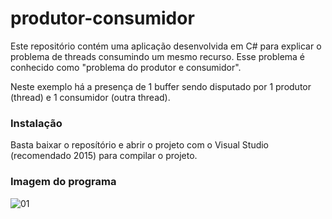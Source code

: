 # produtor-consumidor

Este repositório contém uma aplicação desenvolvida em C# para explicar o problema de threads consumindo um mesmo recurso. Esse problema é conhecido como "problema do produtor e consumidor".

Neste exemplo há a presença de 1 buffer sendo disputado por 1 produtor (thread) e 1 consumidor (outra thread).

### Instalação

Basta baixar o reposítório e abrir o projeto com o Visual Studio (recomendado 2015) para compilar o projeto.

### Imagem do programa

![01](https://user-images.githubusercontent.com/18057391/30808281-d1d6678c-a1d3-11e7-9531-b5d27466d2d3.png)
